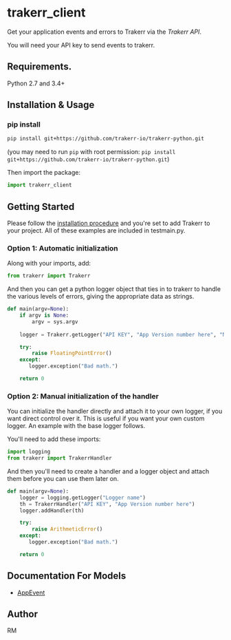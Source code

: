 # trakerr_client
Get your application events and errors to Trakerr via the *Trakerr API*.

You will need your API key to send events to trakerr.

## Requirements.

Python 2.7 and 3.4+

## Installation & Usage
### pip install

```sh
pip install git+https://github.com/trakerr-io/trakerr-python.git
```
(you may need to run `pip` with root permission: `pip install git+https://github.com/trakerr-io/trakerr-python.git`)

Then import the package:
```python
import trakerr_client
```

## Getting Started

Please follow the [installation procedure](#installation--usage) and you're set to add Trakerr to your project. All of these examples are included in testmain.py.

### Option 1: Automatic initialization
Along with your imports, add:

```python
from trakerr import Trakerr
```

And then you can get a python logger object that ties in to trakerr to handle the various levels of errors, giving the appropriate data as strings.

```python
def main(argv=None):
    if argv is None:
        argv = sys.argv
    
    logger = Trakerr.getLogger("API KEY", "App Version number here", "Name")

    try:
        raise FloatingPointError()
    except:
       logger.exception("Bad math.")

    return 0
```
### Option 2: Manual initialization of the handler
You can initialize the handler directly and attach it to your own logger, if you want direct control over it. This is useful if you want your own custom logger. An example with the base logger follows.

You'll need to add these imports:
```python
import logging
from trakerr import TrakerrHandler
```

And then you'll need to create a handler and a logger object and attach them before you can use them later on.
```python
def main(argv=None):
    logger = logging.getLogger("Logger name")
    th = TrakerrHandler("API KEY", "App Version number here")
    logger.addHandler(th)

    try:
        raise ArithmeticError()
    except:
       logger.exception("Bad math.")

    return 0
```

## Documentation For Models

 - [AppEvent](https://github.com/trakerr-io/trakerr-python/blob/master/generated/docs/AppEvent.md)

## Author
RM


